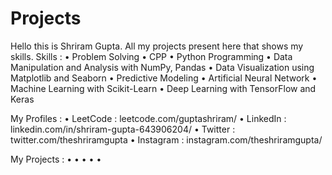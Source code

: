 # Projects

Hello this is Shriram Gupta. All my projects present here that shows my skills. 
Skills : 
• Problem Solving
• CPP
• Python Programming
• Data Manipulation and Analysis with NumPy, Pandas
• Data Visualization using Matplotlib and Seaborn
• Predictive Modeling
• Artificial Neural Network
• Machine Learning with Scikit-Learn
• Deep Learning with TensorFlow and Keras

My Profiles : 
• LeetCode : leetcode.com/guptashriram/
• LinkedIn : linkedin.com/in/shriram-gupta-643906204/
• Twitter : twitter.com/theshriramgupta
• Instagram : instagram.com/theshriramgupta/ 

My Projects : 
• 
• 
• 
• 
• 
